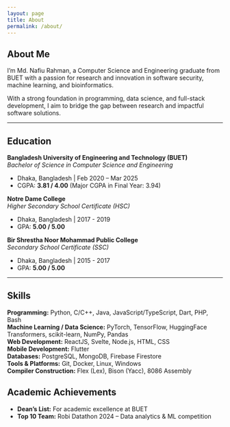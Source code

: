 ```yaml
---
layout: page
title: About
permalink: /about/
---
```


## About Me

I’m Md. Nafiu Rahman, a Computer Science and Engineering graduate from BUET with a passion for research and innovation in software security, machine learning, and bioinformatics.

With a strong foundation in programming, data science, and full-stack development, I aim to bridge the gap between research and impactful software solutions.

---

## Education

**Bangladesh University of Engineering and Technology (BUET)**  
*Bachelor of Science in Computer Science and Engineering*  
- Dhaka, Bangladesh | Feb 2020 – Mar 2025  
- CGPA: **3.81 / 4.00** (Major CGPA in Final Year: 3.94)

**Notre Dame College**  
*Higher Secondary School Certificate (HSC)*  
- Dhaka, Bangladesh | 2017 - 2019  
- GPA: **5.00 / 5.00**

**Bir Shrestha Noor Mohammad Public College**  
*Secondary School Certificate (SSC)*  
- Dhaka, Bangladesh | 2015 - 2017  
- GPA: **5.00 / 5.00**

---

## Skills

**Programming:** Python, C/C++, Java, JavaScript/TypeScript, Dart, PHP, Bash  
**Machine Learning / Data Science:** PyTorch, TensorFlow, HuggingFace Transformers, scikit-learn, NumPy, Pandas  
**Web Development:** ReactJS, Svelte, Node.js, HTML, CSS  
**Mobile Development:** Flutter  
**Databases:** PostgreSQL, MongoDB, Firebase Firestore  
**Tools & Platforms:** Git, Docker, Linux, Windows  
**Compiler Construction:** Flex (Lex), Bison (Yacc), 8086 Assembly


## Academic Achievements

- **Dean’s List:** For academic excellence at BUET  
- **Top 10 Team:** Robi Datathon 2024 – Data analytics & ML competition  
